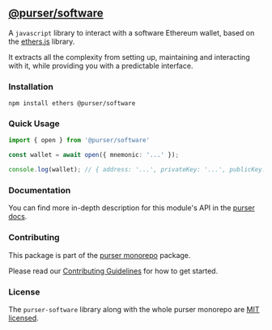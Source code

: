 ## [@purser/software](https://www.npmjs.com/package/@purser/software)

A `javascript` library to interact with a software Ethereum wallet, based on the [ethers.js](https://github.com/ethers-io/ethers.js/) library.

It extracts all the complexity from setting up, maintaining and interacting with it, while providing you with a predictable interface.

### Installation
```shell
npm install ethers @purser/software
```

### Quick Usage
```typescript
import { open } from '@purser/software'

const wallet = await open({ mnemonic: '...' });

console.log(wallet); // { address: '...', privateKey: '...', publicKey: '...' }
```

### Documentation

You can find more in-depth description for this module's API in the [purser docs](https://joincolony.github.io/purser/modules/_purser_software.html).

### Contributing

This package is part of the [purser monorepo](https://github.com/JoinColony/purser) package.

Please read our [Contributing Guidelines](https://github.com/JoinColony/purser/blob/master/.github/CONTRIBUTING.md) for how to get started.

### License

The `purser-software` library along with the whole purser monorepo are [MIT licensed](https://github.com/JoinColony/purser/blob/master/LICENSE).
